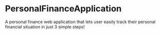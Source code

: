 # PersonalFinanceApplication

A personal finance web application that lets user easily track their personal financial situation in just 3 simple steps!
